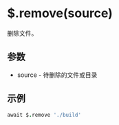 # $.remove(source)

删除文件。

## 参数

- source - 待删除的文件或目录

## 示例

```coffeescript
await $.remove './build'
```